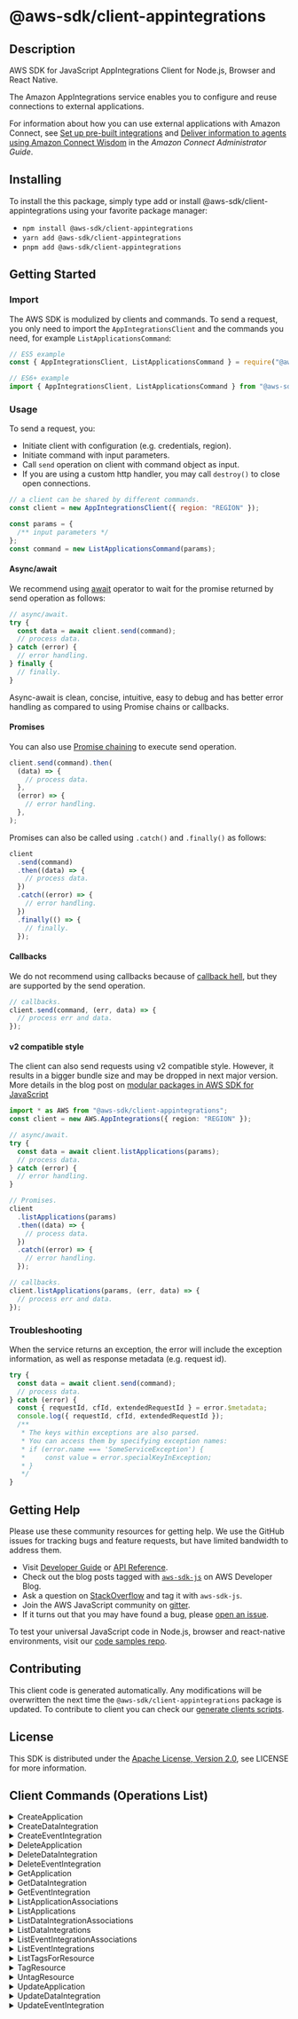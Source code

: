 <!-- generated file, do not edit directly -->

# @aws-sdk/client-appintegrations

## Description

AWS SDK for JavaScript AppIntegrations Client for Node.js, Browser and React Native.

<p>The Amazon AppIntegrations service enables you to configure and reuse connections to external
applications.</p>
<p>For information about how you can use external applications with Amazon Connect, see
<a href="https://docs.aws.amazon.com/connect/latest/adminguide/crm.html">Set up pre-built
integrations</a> and <a href="https://docs.aws.amazon.com/connect/latest/adminguide/amazon-connect-wisdom.html">Deliver information to agents
using Amazon Connect Wisdom</a> in the <i>Amazon Connect Administrator
Guide</i>.</p>

## Installing

To install the this package, simply type add or install @aws-sdk/client-appintegrations
using your favorite package manager:

- `npm install @aws-sdk/client-appintegrations`
- `yarn add @aws-sdk/client-appintegrations`
- `pnpm add @aws-sdk/client-appintegrations`

## Getting Started

### Import

The AWS SDK is modulized by clients and commands.
To send a request, you only need to import the `AppIntegrationsClient` and
the commands you need, for example `ListApplicationsCommand`:

```js
// ES5 example
const { AppIntegrationsClient, ListApplicationsCommand } = require("@aws-sdk/client-appintegrations");
```

```ts
// ES6+ example
import { AppIntegrationsClient, ListApplicationsCommand } from "@aws-sdk/client-appintegrations";
```

### Usage

To send a request, you:

- Initiate client with configuration (e.g. credentials, region).
- Initiate command with input parameters.
- Call `send` operation on client with command object as input.
- If you are using a custom http handler, you may call `destroy()` to close open connections.

```js
// a client can be shared by different commands.
const client = new AppIntegrationsClient({ region: "REGION" });

const params = {
  /** input parameters */
};
const command = new ListApplicationsCommand(params);
```

#### Async/await

We recommend using [await](https://developer.mozilla.org/en-US/docs/Web/JavaScript/Reference/Operators/await)
operator to wait for the promise returned by send operation as follows:

```js
// async/await.
try {
  const data = await client.send(command);
  // process data.
} catch (error) {
  // error handling.
} finally {
  // finally.
}
```

Async-await is clean, concise, intuitive, easy to debug and has better error handling
as compared to using Promise chains or callbacks.

#### Promises

You can also use [Promise chaining](https://developer.mozilla.org/en-US/docs/Web/JavaScript/Guide/Using_promises#chaining)
to execute send operation.

```js
client.send(command).then(
  (data) => {
    // process data.
  },
  (error) => {
    // error handling.
  },
);
```

Promises can also be called using `.catch()` and `.finally()` as follows:

```js
client
  .send(command)
  .then((data) => {
    // process data.
  })
  .catch((error) => {
    // error handling.
  })
  .finally(() => {
    // finally.
  });
```

#### Callbacks

We do not recommend using callbacks because of [callback hell](http://callbackhell.com/),
but they are supported by the send operation.

```js
// callbacks.
client.send(command, (err, data) => {
  // process err and data.
});
```

#### v2 compatible style

The client can also send requests using v2 compatible style.
However, it results in a bigger bundle size and may be dropped in next major version. More details in the blog post
on [modular packages in AWS SDK for JavaScript](https://aws.amazon.com/blogs/developer/modular-packages-in-aws-sdk-for-javascript/)

```ts
import * as AWS from "@aws-sdk/client-appintegrations";
const client = new AWS.AppIntegrations({ region: "REGION" });

// async/await.
try {
  const data = await client.listApplications(params);
  // process data.
} catch (error) {
  // error handling.
}

// Promises.
client
  .listApplications(params)
  .then((data) => {
    // process data.
  })
  .catch((error) => {
    // error handling.
  });

// callbacks.
client.listApplications(params, (err, data) => {
  // process err and data.
});
```

### Troubleshooting

When the service returns an exception, the error will include the exception information,
as well as response metadata (e.g. request id).

```js
try {
  const data = await client.send(command);
  // process data.
} catch (error) {
  const { requestId, cfId, extendedRequestId } = error.$metadata;
  console.log({ requestId, cfId, extendedRequestId });
  /**
   * The keys within exceptions are also parsed.
   * You can access them by specifying exception names:
   * if (error.name === 'SomeServiceException') {
   *     const value = error.specialKeyInException;
   * }
   */
}
```

## Getting Help

Please use these community resources for getting help.
We use the GitHub issues for tracking bugs and feature requests, but have limited bandwidth to address them.

- Visit [Developer Guide](https://docs.aws.amazon.com/sdk-for-javascript/v3/developer-guide/welcome.html)
  or [API Reference](https://docs.aws.amazon.com/AWSJavaScriptSDK/v3/latest/index.html).
- Check out the blog posts tagged with [`aws-sdk-js`](https://aws.amazon.com/blogs/developer/tag/aws-sdk-js/)
  on AWS Developer Blog.
- Ask a question on [StackOverflow](https://stackoverflow.com/questions/tagged/aws-sdk-js) and tag it with `aws-sdk-js`.
- Join the AWS JavaScript community on [gitter](https://gitter.im/aws/aws-sdk-js-v3).
- If it turns out that you may have found a bug, please [open an issue](https://github.com/aws/aws-sdk-js-v3/issues/new/choose).

To test your universal JavaScript code in Node.js, browser and react-native environments,
visit our [code samples repo](https://github.com/aws-samples/aws-sdk-js-tests).

## Contributing

This client code is generated automatically. Any modifications will be overwritten the next time the `@aws-sdk/client-appintegrations` package is updated.
To contribute to client you can check our [generate clients scripts](https://github.com/aws/aws-sdk-js-v3/tree/main/scripts/generate-clients).

## License

This SDK is distributed under the
[Apache License, Version 2.0](http://www.apache.org/licenses/LICENSE-2.0),
see LICENSE for more information.

## Client Commands (Operations List)

<details>
<summary>
CreateApplication
</summary>

[Command API Reference](https://docs.aws.amazon.com/AWSJavaScriptSDK/v3/latest/client/appintegrations/command/CreateApplicationCommand/) / [Input](https://docs.aws.amazon.com/AWSJavaScriptSDK/v3/latest/Package/-aws-sdk-client-appintegrations/Interface/CreateApplicationCommandInput/) / [Output](https://docs.aws.amazon.com/AWSJavaScriptSDK/v3/latest/Package/-aws-sdk-client-appintegrations/Interface/CreateApplicationCommandOutput/)

</details>
<details>
<summary>
CreateDataIntegration
</summary>

[Command API Reference](https://docs.aws.amazon.com/AWSJavaScriptSDK/v3/latest/client/appintegrations/command/CreateDataIntegrationCommand/) / [Input](https://docs.aws.amazon.com/AWSJavaScriptSDK/v3/latest/Package/-aws-sdk-client-appintegrations/Interface/CreateDataIntegrationCommandInput/) / [Output](https://docs.aws.amazon.com/AWSJavaScriptSDK/v3/latest/Package/-aws-sdk-client-appintegrations/Interface/CreateDataIntegrationCommandOutput/)

</details>
<details>
<summary>
CreateEventIntegration
</summary>

[Command API Reference](https://docs.aws.amazon.com/AWSJavaScriptSDK/v3/latest/client/appintegrations/command/CreateEventIntegrationCommand/) / [Input](https://docs.aws.amazon.com/AWSJavaScriptSDK/v3/latest/Package/-aws-sdk-client-appintegrations/Interface/CreateEventIntegrationCommandInput/) / [Output](https://docs.aws.amazon.com/AWSJavaScriptSDK/v3/latest/Package/-aws-sdk-client-appintegrations/Interface/CreateEventIntegrationCommandOutput/)

</details>
<details>
<summary>
DeleteApplication
</summary>

[Command API Reference](https://docs.aws.amazon.com/AWSJavaScriptSDK/v3/latest/client/appintegrations/command/DeleteApplicationCommand/) / [Input](https://docs.aws.amazon.com/AWSJavaScriptSDK/v3/latest/Package/-aws-sdk-client-appintegrations/Interface/DeleteApplicationCommandInput/) / [Output](https://docs.aws.amazon.com/AWSJavaScriptSDK/v3/latest/Package/-aws-sdk-client-appintegrations/Interface/DeleteApplicationCommandOutput/)

</details>
<details>
<summary>
DeleteDataIntegration
</summary>

[Command API Reference](https://docs.aws.amazon.com/AWSJavaScriptSDK/v3/latest/client/appintegrations/command/DeleteDataIntegrationCommand/) / [Input](https://docs.aws.amazon.com/AWSJavaScriptSDK/v3/latest/Package/-aws-sdk-client-appintegrations/Interface/DeleteDataIntegrationCommandInput/) / [Output](https://docs.aws.amazon.com/AWSJavaScriptSDK/v3/latest/Package/-aws-sdk-client-appintegrations/Interface/DeleteDataIntegrationCommandOutput/)

</details>
<details>
<summary>
DeleteEventIntegration
</summary>

[Command API Reference](https://docs.aws.amazon.com/AWSJavaScriptSDK/v3/latest/client/appintegrations/command/DeleteEventIntegrationCommand/) / [Input](https://docs.aws.amazon.com/AWSJavaScriptSDK/v3/latest/Package/-aws-sdk-client-appintegrations/Interface/DeleteEventIntegrationCommandInput/) / [Output](https://docs.aws.amazon.com/AWSJavaScriptSDK/v3/latest/Package/-aws-sdk-client-appintegrations/Interface/DeleteEventIntegrationCommandOutput/)

</details>
<details>
<summary>
GetApplication
</summary>

[Command API Reference](https://docs.aws.amazon.com/AWSJavaScriptSDK/v3/latest/client/appintegrations/command/GetApplicationCommand/) / [Input](https://docs.aws.amazon.com/AWSJavaScriptSDK/v3/latest/Package/-aws-sdk-client-appintegrations/Interface/GetApplicationCommandInput/) / [Output](https://docs.aws.amazon.com/AWSJavaScriptSDK/v3/latest/Package/-aws-sdk-client-appintegrations/Interface/GetApplicationCommandOutput/)

</details>
<details>
<summary>
GetDataIntegration
</summary>

[Command API Reference](https://docs.aws.amazon.com/AWSJavaScriptSDK/v3/latest/client/appintegrations/command/GetDataIntegrationCommand/) / [Input](https://docs.aws.amazon.com/AWSJavaScriptSDK/v3/latest/Package/-aws-sdk-client-appintegrations/Interface/GetDataIntegrationCommandInput/) / [Output](https://docs.aws.amazon.com/AWSJavaScriptSDK/v3/latest/Package/-aws-sdk-client-appintegrations/Interface/GetDataIntegrationCommandOutput/)

</details>
<details>
<summary>
GetEventIntegration
</summary>

[Command API Reference](https://docs.aws.amazon.com/AWSJavaScriptSDK/v3/latest/client/appintegrations/command/GetEventIntegrationCommand/) / [Input](https://docs.aws.amazon.com/AWSJavaScriptSDK/v3/latest/Package/-aws-sdk-client-appintegrations/Interface/GetEventIntegrationCommandInput/) / [Output](https://docs.aws.amazon.com/AWSJavaScriptSDK/v3/latest/Package/-aws-sdk-client-appintegrations/Interface/GetEventIntegrationCommandOutput/)

</details>
<details>
<summary>
ListApplicationAssociations
</summary>

[Command API Reference](https://docs.aws.amazon.com/AWSJavaScriptSDK/v3/latest/client/appintegrations/command/ListApplicationAssociationsCommand/) / [Input](https://docs.aws.amazon.com/AWSJavaScriptSDK/v3/latest/Package/-aws-sdk-client-appintegrations/Interface/ListApplicationAssociationsCommandInput/) / [Output](https://docs.aws.amazon.com/AWSJavaScriptSDK/v3/latest/Package/-aws-sdk-client-appintegrations/Interface/ListApplicationAssociationsCommandOutput/)

</details>
<details>
<summary>
ListApplications
</summary>

[Command API Reference](https://docs.aws.amazon.com/AWSJavaScriptSDK/v3/latest/client/appintegrations/command/ListApplicationsCommand/) / [Input](https://docs.aws.amazon.com/AWSJavaScriptSDK/v3/latest/Package/-aws-sdk-client-appintegrations/Interface/ListApplicationsCommandInput/) / [Output](https://docs.aws.amazon.com/AWSJavaScriptSDK/v3/latest/Package/-aws-sdk-client-appintegrations/Interface/ListApplicationsCommandOutput/)

</details>
<details>
<summary>
ListDataIntegrationAssociations
</summary>

[Command API Reference](https://docs.aws.amazon.com/AWSJavaScriptSDK/v3/latest/client/appintegrations/command/ListDataIntegrationAssociationsCommand/) / [Input](https://docs.aws.amazon.com/AWSJavaScriptSDK/v3/latest/Package/-aws-sdk-client-appintegrations/Interface/ListDataIntegrationAssociationsCommandInput/) / [Output](https://docs.aws.amazon.com/AWSJavaScriptSDK/v3/latest/Package/-aws-sdk-client-appintegrations/Interface/ListDataIntegrationAssociationsCommandOutput/)

</details>
<details>
<summary>
ListDataIntegrations
</summary>

[Command API Reference](https://docs.aws.amazon.com/AWSJavaScriptSDK/v3/latest/client/appintegrations/command/ListDataIntegrationsCommand/) / [Input](https://docs.aws.amazon.com/AWSJavaScriptSDK/v3/latest/Package/-aws-sdk-client-appintegrations/Interface/ListDataIntegrationsCommandInput/) / [Output](https://docs.aws.amazon.com/AWSJavaScriptSDK/v3/latest/Package/-aws-sdk-client-appintegrations/Interface/ListDataIntegrationsCommandOutput/)

</details>
<details>
<summary>
ListEventIntegrationAssociations
</summary>

[Command API Reference](https://docs.aws.amazon.com/AWSJavaScriptSDK/v3/latest/client/appintegrations/command/ListEventIntegrationAssociationsCommand/) / [Input](https://docs.aws.amazon.com/AWSJavaScriptSDK/v3/latest/Package/-aws-sdk-client-appintegrations/Interface/ListEventIntegrationAssociationsCommandInput/) / [Output](https://docs.aws.amazon.com/AWSJavaScriptSDK/v3/latest/Package/-aws-sdk-client-appintegrations/Interface/ListEventIntegrationAssociationsCommandOutput/)

</details>
<details>
<summary>
ListEventIntegrations
</summary>

[Command API Reference](https://docs.aws.amazon.com/AWSJavaScriptSDK/v3/latest/client/appintegrations/command/ListEventIntegrationsCommand/) / [Input](https://docs.aws.amazon.com/AWSJavaScriptSDK/v3/latest/Package/-aws-sdk-client-appintegrations/Interface/ListEventIntegrationsCommandInput/) / [Output](https://docs.aws.amazon.com/AWSJavaScriptSDK/v3/latest/Package/-aws-sdk-client-appintegrations/Interface/ListEventIntegrationsCommandOutput/)

</details>
<details>
<summary>
ListTagsForResource
</summary>

[Command API Reference](https://docs.aws.amazon.com/AWSJavaScriptSDK/v3/latest/client/appintegrations/command/ListTagsForResourceCommand/) / [Input](https://docs.aws.amazon.com/AWSJavaScriptSDK/v3/latest/Package/-aws-sdk-client-appintegrations/Interface/ListTagsForResourceCommandInput/) / [Output](https://docs.aws.amazon.com/AWSJavaScriptSDK/v3/latest/Package/-aws-sdk-client-appintegrations/Interface/ListTagsForResourceCommandOutput/)

</details>
<details>
<summary>
TagResource
</summary>

[Command API Reference](https://docs.aws.amazon.com/AWSJavaScriptSDK/v3/latest/client/appintegrations/command/TagResourceCommand/) / [Input](https://docs.aws.amazon.com/AWSJavaScriptSDK/v3/latest/Package/-aws-sdk-client-appintegrations/Interface/TagResourceCommandInput/) / [Output](https://docs.aws.amazon.com/AWSJavaScriptSDK/v3/latest/Package/-aws-sdk-client-appintegrations/Interface/TagResourceCommandOutput/)

</details>
<details>
<summary>
UntagResource
</summary>

[Command API Reference](https://docs.aws.amazon.com/AWSJavaScriptSDK/v3/latest/client/appintegrations/command/UntagResourceCommand/) / [Input](https://docs.aws.amazon.com/AWSJavaScriptSDK/v3/latest/Package/-aws-sdk-client-appintegrations/Interface/UntagResourceCommandInput/) / [Output](https://docs.aws.amazon.com/AWSJavaScriptSDK/v3/latest/Package/-aws-sdk-client-appintegrations/Interface/UntagResourceCommandOutput/)

</details>
<details>
<summary>
UpdateApplication
</summary>

[Command API Reference](https://docs.aws.amazon.com/AWSJavaScriptSDK/v3/latest/client/appintegrations/command/UpdateApplicationCommand/) / [Input](https://docs.aws.amazon.com/AWSJavaScriptSDK/v3/latest/Package/-aws-sdk-client-appintegrations/Interface/UpdateApplicationCommandInput/) / [Output](https://docs.aws.amazon.com/AWSJavaScriptSDK/v3/latest/Package/-aws-sdk-client-appintegrations/Interface/UpdateApplicationCommandOutput/)

</details>
<details>
<summary>
UpdateDataIntegration
</summary>

[Command API Reference](https://docs.aws.amazon.com/AWSJavaScriptSDK/v3/latest/client/appintegrations/command/UpdateDataIntegrationCommand/) / [Input](https://docs.aws.amazon.com/AWSJavaScriptSDK/v3/latest/Package/-aws-sdk-client-appintegrations/Interface/UpdateDataIntegrationCommandInput/) / [Output](https://docs.aws.amazon.com/AWSJavaScriptSDK/v3/latest/Package/-aws-sdk-client-appintegrations/Interface/UpdateDataIntegrationCommandOutput/)

</details>
<details>
<summary>
UpdateEventIntegration
</summary>

[Command API Reference](https://docs.aws.amazon.com/AWSJavaScriptSDK/v3/latest/client/appintegrations/command/UpdateEventIntegrationCommand/) / [Input](https://docs.aws.amazon.com/AWSJavaScriptSDK/v3/latest/Package/-aws-sdk-client-appintegrations/Interface/UpdateEventIntegrationCommandInput/) / [Output](https://docs.aws.amazon.com/AWSJavaScriptSDK/v3/latest/Package/-aws-sdk-client-appintegrations/Interface/UpdateEventIntegrationCommandOutput/)

</details>
